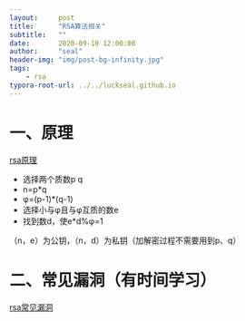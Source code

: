 ```yaml
---
layout:     post
title:      "RSA算法相关"
subtitle:   ""
date:       2020-09-10 12:00:00
author:     "seal"
header-img: "img/post-bg-infinity.jpg"
tags:
    - rsa
typora-root-url: ../../luckseal.github.io
---
```


# 一、原理

[rsa原理](http://www.guideep.com/read?guide=5676830073815040#)

- 选择两个质数p q
- n=p*q
- φ=(p-1)*(q-1)
- 选择小与φ且与φ互质的数e
- 找到数d，使e*d%φ=1

（n，e）为公钥，（n，d）为私钥（加解密过程不需要用到p、q）

# 二、常见漏洞（有时间学习）

[rsa常见漏洞](https://github.com/findneo/RSA-ATTACK)